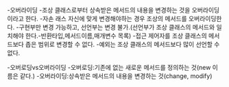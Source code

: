 -오버라이딩
-조상 클래스로부터 상속받은 메서드의 내용을 변경하는 것을 오버라이딩이라고 한다.
-자손 래스 자신에 맞게 변경해야하는 경우 조상의 메서드를 오버라이딩한다.
-구현부만 변경 가능하고, 선언부는 변경 불가.(선언부가 조상 클래스의 메서드와 일치해야 한다.-반환타입,메서드이름,매개변수 목록)
-접근 제어자를 조상 클래스의 메서드보다 좁은 범위로 변경할 수 없다.
-예외는 조상 클래스의 메서드보다 많이 선언할 수 없다.


-오버로딩vs오버라이딩
-오버로딩:기존에 없는 새로운 메서드를 정의하는 것(new 이름은 같다.)
-오버라이딩:상속받은 메서드의 내용을 변경하는 것(change, modify)

